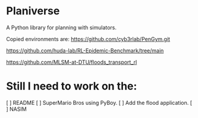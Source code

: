 # Planiverse
A Python library for planning with simulators.


Copied environments are:
https://github.com/cyb3rlab/PenGym.git



https://github.com/huda-lab/RL-Epidemic-Benchmark/tree/main

https://github.com/MLSM-at-DTU/floods_transport_rl

# Still I need to work on the:
[ ] README
[ ] SuperMario Bros using PyBoy.
[ ] Add the flood application.
[ ] NASIM 